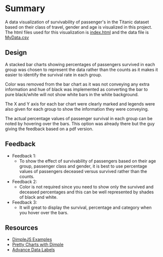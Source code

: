 # Summary

A data visualization of survivability of passenger's in the Titanic dataset based on their class of travel, gender and age is visualized in this project. The html files used for this visualization is [index.html](https://github.com/tonybastin/Project-P6---Make_Effective_Data_Visualization/blob/master/index.html) and the data file is [MyData.csv](https://github.com/tonybastin/Project-P6---Make_Effective_Data_Visualization/blob/master/data/MyData.csv)

## Design

A stacked bar charts showing percentages of passengers survived in each group was chosen to represent the data rather than the counts as it makes it easier to identify the survival rate in each group.

Color was removed from the bar chart as it was not conveying any extra information and hue of black was implemented as converting the bar to pure black/white will not show white bars in the white background.

The X and Y axis for each bar chart were clearly marked and legends were also given for each group to show the information they were conveying.

The actual percentage values of passenger survival in each group can be noted by hovering over the bars. This option was already there but the guy giving the feedback based on a pdf version.


## Feedback

* Feedback 1:
  * To show the effect of survivability of passengers based on their age group, passenger class and gender, it is best to use percentage values of passengers deceased versus survived rather than the counts.
* Feedback 2:
  * Color is not required since you need to show only the survived and deceased percentages and this can be well represented by shades of black and white.
* Feedback 3:
  * It will great to display the survival, percentage and category when you hover over the bars.

## Resources

* [DimpleJS Examples](http://dimplejs.org/examples_index.html)
* [Pretty Charts with Dimple](http://annapawlicka.com/pretty-charts-with-dimple-js/)
* [Advance Data Labels](https://stackoverflow.com/questions/18558045/dimple-js-add-data-labels-to-each-bar-of-the-bar-chart)
